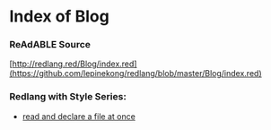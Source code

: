 
# Index of Blog


### ReAdABLE Source

[http://redlang.red/Blog/index.red](https://github.com/lepinekong/redlang/blob/master/Blog/index.red)


### Redlang with Style Series:

- [read and declare a file at once](./redlang-with-style-01)
                        

